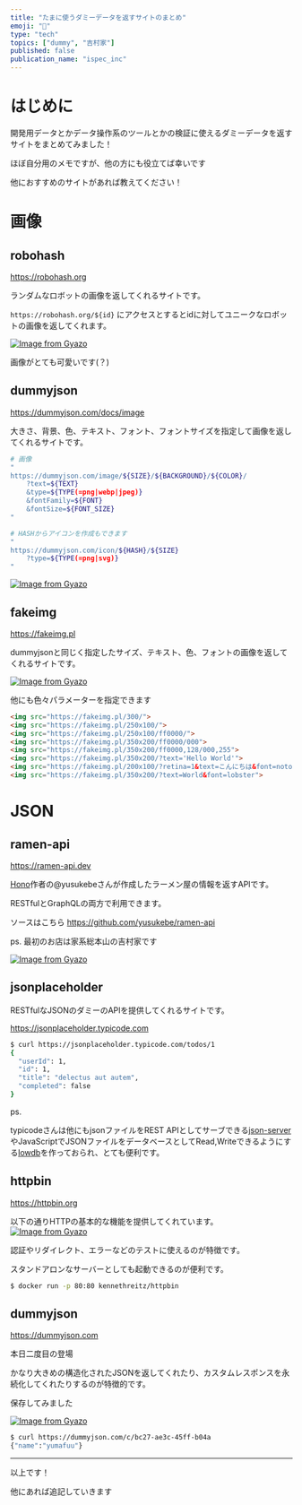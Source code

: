 ```yaml
---
title: "たまに使うダミーデータを返すサイトのまとめ"
emoji: "🤙"
type: "tech"
topics: ["dummy", "吉村家"]
published: false
publication_name: "ispec_inc"
---
```


# はじめに

開発用データとかデータ操作系のツールとかの検証に使えるダミーデータを返すサイトをまとめてみました！

ほぼ自分用のメモですが、他の方にも役立てば幸いです

他におすすめのサイトがあれば教えてください！

# 画像

## robohash

https://robohash.org

ランダムなロボットの画像を返してくれるサイトです。

`https://robohash.org/${id}` にアクセスとするとidに対してユニークなロボットの画像を返してくれます。

[![Image from Gyazo](https://i.gyazo.com/2982c8e4add1274025636d043f56bfe6.png)](https://gyazo.com/2982c8e4add1274025636d043f56bfe6)

画像がとても可愛いです(？)

## dummyjson

https://dummyjson.com/docs/image

大きさ、背景、色、テキスト、フォント、フォントサイズを指定して画像を返してくれるサイトです。



```bash
# 画像
"
https://dummyjson.com/image/${SIZE}/${BACKGROUND}/${COLOR}/
    ?text=${TEXT}
    &type=${TYPE(=png|webp|jpeg)}
    &fontFamily=${FONT}
    &fontSize=${FONT_SIZE}
"

# HASHからアイコンを作成もできます
"
https://dummyjson.com/icon/${HASH}/${SIZE}
    ?type=${TYPE(=png|svg)}
"
```

[![Image from Gyazo](https://i.gyazo.com/c111c1cdc1dda2be7e29eb7e035b1de7.png)](https://gyazo.com/c111c1cdc1dda2be7e29eb7e035b1de7)


## fakeimg

https://fakeimg.pl

dummyjsonと同じく指定したサイズ、テキスト、色、フォントの画像を返してくれるサイトです。

[![Image from Gyazo](https://i.gyazo.com/1be8e02a27bb3cfb3d852b7f85ab2208.png)](https://gyazo.com/1be8e02a27bb3cfb3d852b7f85ab2208)

他にも色々パラメーターを指定できます
```html
<img src="https://fakeimg.pl/300/">
<img src="https://fakeimg.pl/250x100/">
<img src="https://fakeimg.pl/250x100/ff0000/">
<img src="https://fakeimg.pl/350x200/ff0000/000">
<img src="https://fakeimg.pl/350x200/ff0000,128/000,255">
<img src="https://fakeimg.pl/350x200/?text='Hello World'">
<img src="https://fakeimg.pl/200x100/?retina=1&text=こんにちは&font=noto">
<img src="https://fakeimg.pl/350x200/?text=World&font=lobster">
```


# JSON

## ramen-api

https://ramen-api.dev

[Hono](https://hono.dev)作者の@yusukebeさんが作成したラーメン屋の情報を返すAPIです。

RESTfulとGraphQLの両方で利用できます。

ソースはこちら
https://github.com/yusukebe/ramen-api

ps.
最初のお店は家系総本山の吉村家です

[![Image from Gyazo](https://i.gyazo.com/f62870a450c0e4c0d72be904be37fa22.jpg)](https://gyazo.com/f62870a450c0e4c0d72be904be37fa22)

## jsonplaceholder

RESTfulなJSONのダミーのAPIを提供してくれるサイトです。

https://jsonplaceholder.typicode.com

```bash
$ curl https://jsonplaceholder.typicode.com/todos/1
{
  "userId": 1,
  "id": 1,
  "title": "delectus aut autem",
  "completed": false
}
```

ps.

typicodeさんは他にもjsonファイルをREST APIとしてサーブできる[json-server](https://github.com/typicode/json-server)やJavaScriptでJSONファイルをデータベースとしてRead,Writeできるようにする[lowdb](https://github.com/typicode/lowdb)を作っておられ、とても便利です。

## httpbin

https://httpbin.org

以下の通りHTTPの基本的な機能を提供してくれています。
[![Image from Gyazo](https://i.gyazo.com/34592dab18cf746b36c8d6d32659e9cc.png)](https://gyazo.com/34592dab18cf746b36c8d6d32659e9cc)

認証やリダイレクト、エラーなどのテストに使えるのが特徴です。

スタンドアロンなサーバーとしても起動できるのが便利です。

```bash
$ docker run -p 80:80 kennethreitz/httpbin
```

## dummyjson

https://dummyjson.com

本日二度目の登場

かなり大きめの構造化されたJSONを返してくれたり、カスタムレスポンスを永続化してくれたりするのが特徴的です。

保存してみました

[![Image from Gyazo](https://i.gyazo.com/e9405a8f0181d427e7ee62c711654a69.png)](https://gyazo.com/e9405a8f0181d427e7ee62c711654a69)

```bash
$ curl https://dummyjson.com/c/bc27-ae3c-45ff-b04a
{"name":"yumafuu"}
```

---

以上です！

他にあれば追記していきます
